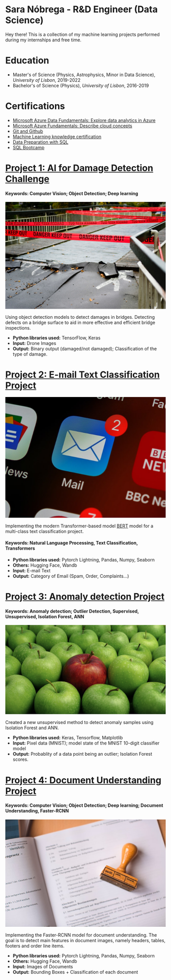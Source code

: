 
# Sara Nóbrega - R&D Engineer (Data Science)

Hey there! This is a collection of my machine learning projects performed during my internships and free time. 

# Education
* Master's of Science (Physics, Astrophysics, Minor in Data Science), *University of Lisbon*, 2019-2022
* Bachelor's of Science (Physics), *University of Lisbon*, 2016-2019

# Certifications 
* [Microsoft Azure Data Fundamentals: Explore data analytics in Azure](https://learn.microsoft.com/en-gb/training/achievements/learn.wwl.azure-data-fundamentals-explore-data-warehouse-analytics.trophy?username=SaraNbrega-6028)
* [Microsoft Azure Fundamentals: Describe cloud concepts](https://learn.microsoft.com/en-us/training/achievements/learn.wwl.microsoft-azure-fundamentals-describe-cloud-concepts.trophy?username=SaraNbrega-6028)
* [Git and Github](https://drive.google.com/file/d/1AoUonO8l2-MICmV7P12LQgjdT_hT-hw-/view)
* [Machine Learning knowledge certification](https://triplebyte.com/tb/sara-nobrega-qieh36i/certificate)
* [Data Preparation with SQL](https://drive.google.com/file/d/142wQK70ZeOEmWVzERoE6AZ0eOEF-MBm_/view)
* [SQL Bootcamp](https://drive.google.com/file/d/1xhIfte81F_vMhDJDX3o79yJj_9KN5QBG/view)

# [Project 1: AI for Damage Detection Challenge](https://github.com/saranobrega/AI-for-Damage-Inspection-Project)
#### Keywords: Computer Vision; Object Detection; Deep learning
![alt text](damage.jpg)
 
 Using object detection models to detect damages in bridges. Detecting defects on a bridge surface to aid in more effective and efficient bridge inspections.
* **Python libraries used:** TensorFlow, Keras
* **Input:** Drone Images
* **Output:** Binary output (damaged/not damaged); Classification of the type of damage.

# [Project 2: E-mail Text Classification Project](https://github.com/saranobrega/E-mail-Text-Classification-Project)
![alt text](email.jpg)


Implementing the modern Transformer-based model [BERT](https://huggingface.co/docs/transformers/model_doc/bert) model for a multi-class text classification project.
#### Keywords: Natural Language Processing, Text Classification, Transformers
* **Python libraries used:** Pytorch Lightning, Pandas, Numpy, Seaborn
* **Others:** Hugging Face, Wandb
* **Input:** E-mail Text
* **Output:** Category of Email (Spam, Order, Complaints...)

# [Project 3:  Anomaly detection Project](https://github.com/saranobrega/Anomaly-detection-Project)
#### Keywords: Anomaly detection; Outlier Detection, Supervised, Unsupervised, Isolation Forest, ANN
![alt text](apple.png)

Created a new unsupervised method to detect anomaly samples using Isolation Forest and ANN.

* **Python libraries used:** Keras, Tensorflow, Matplotlib
* **Input:** Pixel data (MNIST); model state of the MNIST 10-digit classifier model
* **Output:** Probablity of a data point being an outlier; Isolation Forest scores. 

# [Project 4:  Document Understanding Project](https://github.com/saranobrega/Document-Understanding-Project/blob/main/README.md)
#### Keywords: Computer Vision; Object Detection; Deep learning; Document Understanding, Faster-RCNN
![alt text](doc.jpg)

Implementing the Faster-RCNN model for document understanding. The goal is to detect main features in document images, namely headers, tables, footers and order line items.

* **Python libraries used:** Pytorch Lightning, Pandas, Numpy, Seaborn
* **Others:** Hugging Face, Wandb
* **Input:** Images of Documents
* **Output:** Bounding Boxes + Classification of each document
